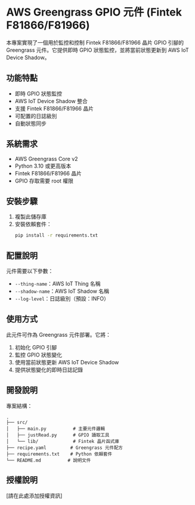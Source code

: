 # AWS Greengrass GPIO 元件 (Fintek F81866/F81966)

本專案實現了一個用於監控和控制 Fintek F81866/F81966 晶片 GPIO 引腳的 Greengrass 元件。它提供即時 GPIO 狀態監控，並將當前狀態更新到 AWS IoT Device Shadow。

## 功能特點

- 即時 GPIO 狀態監控
- AWS IoT Device Shadow 整合
- 支援 Fintek F81866/F81966 晶片
- 可配置的日誌級別
- 自動狀態同步

## 系統需求

- AWS Greengrass Core v2
- Python 3.10 或更高版本
- Fintek F81866/F81966 晶片
- GPIO 存取需要 root 權限

## 安裝步驟

1. 複製此儲存庫
2. 安裝依賴套件：
   ```bash
   pip install -r requirements.txt
   ```

## 配置說明

元件需要以下參數：

- `--thing-name`：AWS IoT Thing 名稱
- `--shadow-name`：AWS IoT Shadow 名稱
- `--log-level`：日誌級別（預設：INFO）

## 使用方式

此元件可作為 Greengrass 元件部署。它將：

1. 初始化 GPIO 引腳
2. 監控 GPIO 狀態變化
3. 使用當前狀態更新 AWS IoT Device Shadow
4. 提供狀態變化的即時日誌記錄

## 開發說明

專案結構：
```
.
├── src/
│   ├── main.py          # 主要元件邏輯
│   ├── justRead.py      # GPIO 讀取工具
│   └── lib/             # Fintek 晶片函式庫
├── recipe.yaml         # Greengrass 元件配方
├── requirements.txt    # Python 依賴套件
└── README.md          # 說明文件
```

## 授權說明

[請在此處添加授權資訊] 